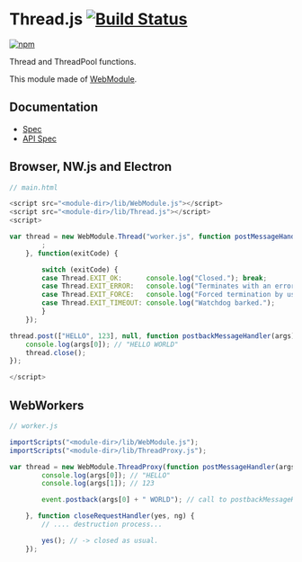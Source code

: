 # Thread.js [![Build Status](https://travis-ci.org/uupaa/Thread.js.svg)](https://travis-ci.org/uupaa/Thread.js)

[![npm](https://nodei.co/npm/uupaa.thread.js.svg?downloads=true&stars=true)](https://nodei.co/npm/uupaa.thread.js/)

Thread and ThreadPool functions.


This module made of [WebModule](https://github.com/uupaa/WebModule).

## Documentation
- [Spec](https://github.com/uupaa/Thread.js/wiki/)
- [API Spec](https://github.com/uupaa/Thread.js/wiki/Thread)

## Browser, NW.js and Electron

```js
// main.html

<script src="<module-dir>/lib/WebModule.js"></script>
<script src="<module-dir>/lib/Thread.js"></script>
<script>

var thread = new WebModule.Thread("worker.js", function postMessageHandler(args) {
        ;
    }, function(exitCode) {

        switch (exitCode) {
        case Thread.EXIT_OK:      console.log("Closed."); break;
        case Thread.EXIT_ERROR:   console.log("Terminates with an error from WorkerThread. " + errorMessage); break;
        case Thread.EXIT_FORCE:   console.log("Forced termination by user."); break;
        case Thread.EXIT_TIMEOUT: console.log("Watchdog barked.");
        }
    });

thread.post(["HELLO", 123], null, function postbackMessageHandler(args) {
    console.log(args[0]); // "HELLO WORLD"
    thread.close();
});

</script>
```

## WebWorkers

```js
// worker.js

importScripts("<module-dir>/lib/WebModule.js");
importScripts("<module-dir>/lib/ThreadProxy.js");

var thread = new WebModule.ThreadProxy(function postMessageHandler(args, event) {
        console.log(args[0]); // "HELLO"
        console.log(args[1]); // 123

        event.postback(args[0] + " WORLD"); // call to postbackMessageHandler

    }, function closeRequestHandler(yes, ng) {
        // .... destruction process...

        yes(); // -> closed as usual.
    });

```

